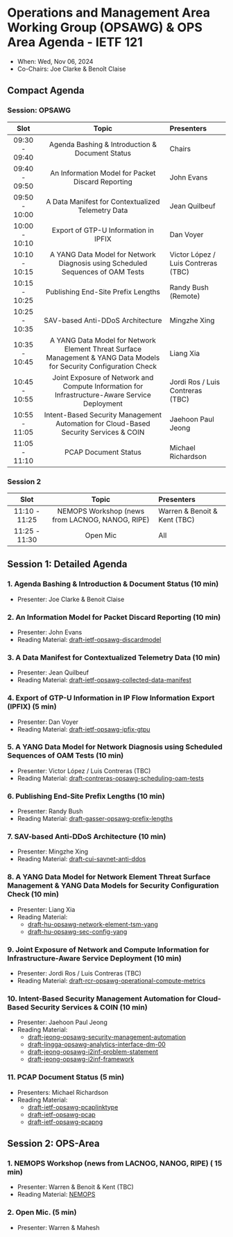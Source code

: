 # Operations and Management Area Working Group (OPSAWG) & OPS Area Agenda - IETF 121

* When: Wed, Nov 06, 2024
* Co-Chairs: Joe Clarke & Benoît Claise

## Compact Agenda

### Session: OPSAWG

| Slot          | Topic                                    | Presenters |
|:-------------:|:---------------------------------------:|:-----------|
| 09:30 - 09:40 | Agenda Bashing & Introduction & Document Status  | Chairs     |
| 09:40 - 09:50 | An Information Model for Packet Discard Reporting | John Evans     |
| 09:50 - 10:00 | A Data Manifest for Contextualized Telemetry Data | Jean Quilbeuf |
| 10:00 - 10:10 | Export of GTP-U Information in IPFIX | Dan Voyer|
| 10:10 - 10:15 | A YANG Data Model for Network Diagnosis using Scheduled Sequences of OAM Tests  | Victor López / Luis Contreras (TBC)     |
| 10:15 - 10:25 | Publishing End-Site Prefix Lengths  | Randy Bush (Remote)     |
| 10:25 - 10:35 | SAV-based Anti-DDoS Architecture  | Mingzhe Xing    |
| 10:35 - 10:45 | A YANG Data Model for Network Element Threat Surface Management & YANG Data Models for Security Configuration Check  |  Liang Xia   |
| 10:45 - 10:55 | Joint Exposure of Network and Compute Information for Infrastructure-Aware Service Deployment  | Jordi Ros / Luis Contreras (TBC)   |
| 10:55 - 11:05 | Intent-Based Security Management Automation for Cloud-Based Security Services & COIN  | Jaehoon Paul Jeong   |
| 11:05 - 11:10 | PCAP Document Status | Michael Richardson     |

### Session 2

| Slot          |Topic                                    | Presenters |
|:-------------:|:---------------------------------------:|:-----------|
| 11:10 - 11:25 | NEMOPS Workshop (news from LACNOG, NANOG, RIPE)  | Warren & Benoit & Kent (TBC) |
| 11:25 - 11:30 | Open Mic                                |          All     |

## Session 1: Detailed Agenda

### 1. Agenda Bashing & Introduction & Document Status (10 min)

* Presenter: Joe Clarke & Benoit Claise

### 2. An Information Model for Packet Discard Reporting (10 min)

* Presenter: John Evans
* Reading Material: [draft-ietf-opsawg-discardmodel](https://datatracker.ietf.org/doc/html/draft-ietf-opsawg-discardmodel)

### 3. A Data Manifest for Contextualized Telemetry Data (10 min)

* Presenter: Jean Quilbeuf
* Reading Material: [draft-ietf-opsawg-collected-data-manifest](https://datatracker.ietf.org/doc/draft-ietf-opsawg-collected-data-manifest/)

### 4. Export of GTP-U Information in IP Flow Information Export (IPFIX) (5 min)

* Presenter: Dan Voyer
* Reading Material: [draft-ietf-opsawg-ipfix-gtpu](https://datatracker.ietf.org/doc/draft-ietf-opsawg-ipfix-gtpu/)

### 5. A YANG Data Model for Network Diagnosis using Scheduled Sequences of OAM Tests (10 min)

* Presenter: Victor López / Luis Contreras (TBC)
* Reading Material: [draft-contreras-opsawg-scheduling-oam-tests](https://datatracker.ietf.org/doc/draft-contreras-opsawg-scheduling-oam-tests/)

### 6. Publishing End-Site Prefix Lengths (10 min)

* Presenter: Randy Bush
* Reading Material: [draft-gasser-opsawg-prefix-lengths](https://datatracker.ietf.org/doc/html/draft-gasser-opsawg-prefix-lengths)

### 7. SAV-based Anti-DDoS Architecture (10 min)

* Presenter: Mingzhe Xing
* Reading Material: [draft-cui-savnet-anti-ddos](https://datatracker.ietf.org/doc/draft-cui-savnet-anti-ddos/)

### 8. A YANG Data Model for Network Element Threat Surface Management & YANG Data Models for Security Configuration Check (10 min)

* Presenter: Liang Xia
* Reading Material:
  * [draft-hu-opsawg-network-element-tsm-yang](https://datatracker.ietf.org/doc/draft-hu-opsawg-network-element-tsm-yang/)
  * [draft-hu-opsawg-sec-config-yang](https://datatracker.ietf.org/doc/draft-hu-opsawg-sec-config-yang/)

### 9. Joint Exposure of Network and Compute Information for Infrastructure-Aware Service Deployment (10 min)

* Presenter: Jordi Ros / Luis Contreras (TBC)
* Reading Material: [draft-rcr-opsawg-operational-compute-metrics](https://datatracker.ietf.org/doc/draft-rcr-opsawg-operational-compute-metrics/)

### 10. Intent-Based Security Management Automation for Cloud-Based Security Services & COIN (10 min)

* Presenter: Jaehoon Paul Jeong
* Reading Material:
  * [draft-jeong-opsawg-security-management-automation](https://datatracker.ietf.org/doc/draft-jeong-opsawg-security-management-automation/)
  * [draft-lingga-opsawg-analytics-interface-dm-00](https://datatracker.ietf.org/doc/draft-lingga-opsawg-analytics-interface-dm/)
  * [draft-jeong-opsawg-i2inf-problem-statement](https://datatracker.ietf.org/doc/draft-jeong-opsawg-i2inf-problem-statement/)
  * [draft-jeong-opsawg-i2inf-framework](https://datatracker.ietf.org/doc/draft-jeong-opsawg-i2inf-framework/)

### 11. PCAP Document Status (5 min)

* Presenters: Michael Richardson
* Reading Material:
  * [draft-ietf-opsawg-pcaplinktype](https://datatracker.ietf.org/doc/draft-ietf-opsawg-pcaplinktype/)
  * [draft-ietf-opsawg-pcap](https://datatracker.ietf.org/doc/draft-ietf-opsawg-pcap/)
  * [draft-ietf-opsawg-pcapng](https://datatracker.ietf.org/doc/draft-ietf-opsawg-pcapng/)


## Session 2: OPS-Area

### 1. NEMOPS Workshop (news from LACNOG, NANOG, RIPE)  ( 15 min)

* Presenter: Warren & Benoit & Kent (TBC)
* Reading Material: [NEMOPS](https://www.iab.org/announcements/call-for-papers-nemops-workshop/)

### 2. Open Mic. (5 min)

* Presenter: Warren & Mahesh
